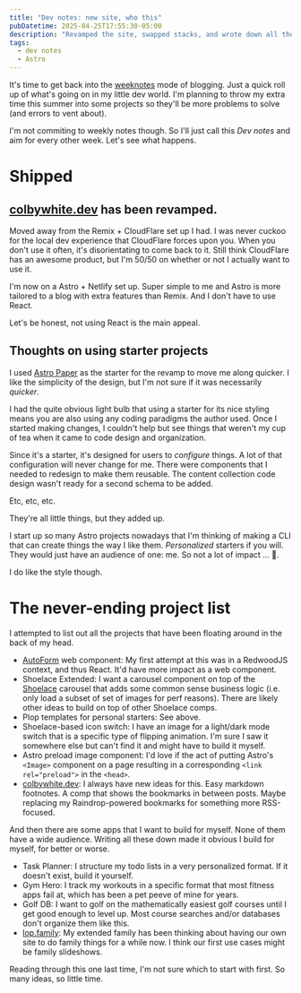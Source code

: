 ```yaml
---
title: "Dev notes: new site, who this"
pubDatetime: 2025-04-25T17:55:30-05:00
description: "Revamped the site, swapped stacks, and wrote down all the side projects rattling around in my head. Geez, that list is overwhelming."
tags:
  - dev notes
  - Astro
---
```


It's time to get back into the [weeknotes](https://web.archive.org/web/20210620065427/https://fruechtl.me/writing/weeknotes-1) mode of blogging.
Just a quick roll up of what's going on in my little dev world.
I'm planning to throw my extra time this summer into some projects so they'll be more problems to solve (and errors to vent about).

I'm not commiting to weekly notes though.
So I'll just call this _Dev notes_ and aim for every other week.
Let's see what happens.

# Shipped

## [colbywhite.dev] has been revamped. 
Moved away from the Remix + CloudFlare set up I had. 
I was never cuckoo for the local dev experience that CloudFlare forces upon you.
When you don't use it often, it's disorientating to come back to it.
Still think CloudFlare has an awesome product, but I'm 50/50 on whether or not I actually want to use it.

I'm now on a Astro + Netlify set up.
Super simple to me and Astro is more tailored to a blog with extra features than Remix.
And I don't have to use React.

Let's be honest, not using React is the main appeal.

## Thoughts on using starter projects

I used [Astro Paper] as the starter for the revamp to move me along quicker.
I like the simplicity of the design, but I'm not sure if it was necessarily _quicker_.

I had the quite obvious light bulb that using a starter for its nice styling means you are also using any coding paradigms the author used.
Once I started making changes, I couldn't help but see things that weren't my cup of tea when it came to code design and organization.

Since it's a starter, it's designed for users to _configure_ things.
A lot of that configuration will never change for me. 
There were components that I needed to redesign to make them reusable.
The content collection code design wasn't ready for a second schema to be added.

Etc, etc, etc.

They're all little things, but they added up.

I start up so many Astro projects nowadays that I'm thinking of making a CLI that can create things the way I like them.
_Personalized_ starters if you will.
They would just have an audience of one: me.
So not a lot of impact ... 🤷.

I do like the style though.

# The never-ending project list

I attempted to list out all the projects that have been floating around in the back of my head.

- [AutoForm] web component: My first attempt at this was in a RedwoodJS context, and thus React. It'd have more impact as a web component.
- Shoelace Extended: I want a carousel component on top of the [Shoelace] carousel that adds some common sense business logic (i.e. only load a subset of set of images for perf reasons). There are likely other ideas to build on top of other Shoelace comps.
- Plop templates for personal starters: See above.
- Shoelace-based icon switch: I have an image for a light/dark mode switch that is a specific type of flipping animation. I'm sure I saw it somewhere else but can't find it and might have to build it myself.
- Astro preload image component: I'd love if the act of putting Astro's `<Image>` component on a page resulting in a corresponding `<link rel="preload">` in the `<head>`.
- [colbywhite.dev]: I always have new ideas for this. Easy markdown footnotes. A comp that shows the bookmarks in between posts. Maybe replacing my Raindrop-powered bookmarks for something more RSS-focused.

And then there are some apps that I want to build for myself.
None of them have a wide audience.
Writing all these down made it obvious I build for myself, for better or worse.

- Task Planner: I structure my todo lists in a very personalized format. If it doesn't exist, build it yourself.
- Gym Hero: I track my workouts in a specific format that most fitness apps fail at, which has been a pet peeve of mine for years.
- Golf DB: I want to golf on the mathematically easiest golf courses until I get good enough to level up. Most course searches and/or databases don't organize them like this.
- [lop.family]: My extended family has been thinking about having our own site to do family things for a while now. I think our first use cases might be family slideshows.

Reading through this one last time, I'm not sure which to start with first.
So many ideas, so little time.

[Astro Paper]: https://github.com/satnaing/astro-paper
[AutoForm]: https://redwood-autoform.netlify.app
[Shoelace]: https://shoelace.style/
[lop.family]: https://lop.family/
[colbywhite.dev]: /
